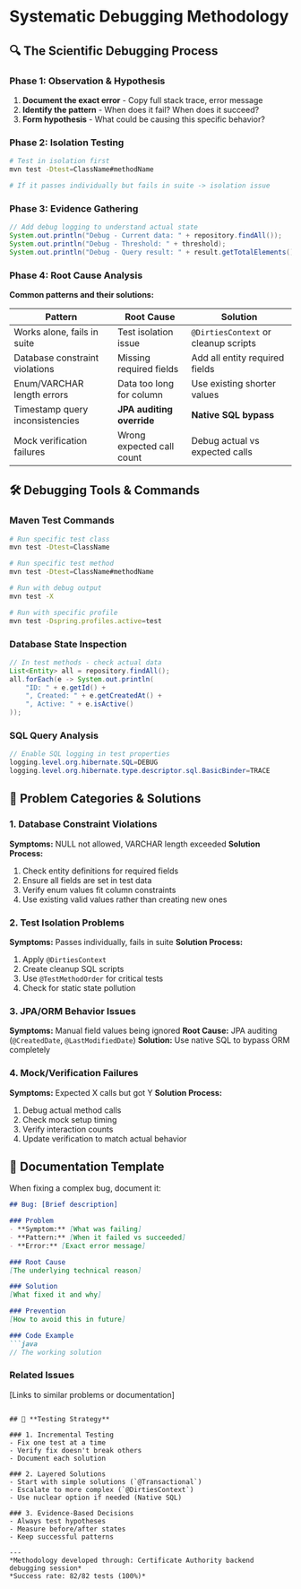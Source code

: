 # Systematic Debugging Methodology

## 🔍 **The Scientific Debugging Process**

### Phase 1: Observation & Hypothesis
1. **Document the exact error** - Copy full stack trace, error message
2. **Identify the pattern** - When does it fail? When does it succeed?
3. **Form hypothesis** - What could be causing this specific behavior?

### Phase 2: Isolation Testing
```bash
# Test in isolation first
mvn test -Dtest=ClassName#methodName

# If it passes individually but fails in suite -> isolation issue
```

### Phase 3: Evidence Gathering
```java
// Add debug logging to understand actual state
System.out.println("Debug - Current data: " + repository.findAll());
System.out.println("Debug - Threshold: " + threshold);
System.out.println("Debug - Query result: " + result.getTotalElements());
```

### Phase 4: Root Cause Analysis
**Common patterns and their solutions:**

| **Pattern** | **Root Cause** | **Solution** |
|---|---|---|
| Works alone, fails in suite | Test isolation issue | `@DirtiesContext` or cleanup scripts |
| Database constraint violations | Missing required fields | Add all entity required fields |
| Enum/VARCHAR length errors | Data too long for column | Use existing shorter values |
| Timestamp query inconsistencies | **JPA auditing override** | **Native SQL bypass** |
| Mock verification failures | Wrong expected call count | Debug actual vs expected calls |

## 🛠 **Debugging Tools & Commands**

### Maven Test Commands
```bash
# Run specific test class
mvn test -Dtest=ClassName

# Run specific test method
mvn test -Dtest=ClassName#methodName

# Run with debug output
mvn test -X

# Run with specific profile
mvn test -Dspring.profiles.active=test
```

### Database State Inspection
```java
// In test methods - check actual data
List<Entity> all = repository.findAll();
all.forEach(e -> System.out.println(
    "ID: " + e.getId() + 
    ", Created: " + e.getCreatedAt() + 
    ", Active: " + e.isActive()
));
```

### SQL Query Analysis
```java
// Enable SQL logging in test properties
logging.level.org.hibernate.SQL=DEBUG
logging.level.org.hibernate.type.descriptor.sql.BasicBinder=TRACE
```

## 🎯 **Problem Categories & Solutions**

### 1. Database Constraint Violations
**Symptoms:** NULL not allowed, VARCHAR length exceeded
**Solution Process:**
1. Check entity definitions for required fields
2. Ensure all fields are set in test data
3. Verify enum values fit column constraints
4. Use existing valid values rather than creating new ones

### 2. Test Isolation Problems  
**Symptoms:** Passes individually, fails in suite
**Solution Process:**
1. Apply `@DirtiesContext`
2. Create cleanup SQL scripts
3. Use `@TestMethodOrder` for critical tests
4. Check for static state pollution

### 3. JPA/ORM Behavior Issues
**Symptoms:** Manual field values being ignored
**Root Cause:** JPA auditing (`@CreatedDate`, `@LastModifiedDate`)
**Solution:** Use native SQL to bypass ORM completely

### 4. Mock/Verification Failures
**Symptoms:** Expected X calls but got Y
**Solution Process:**
1. Debug actual method calls
2. Check mock setup timing
3. Verify interaction counts
4. Update verification to match actual behavior

## 📝 **Documentation Template**

When fixing a complex bug, document it:

```markdown
## Bug: [Brief description]

### Problem
- **Symptom:** [What was failing]
- **Pattern:** [When it failed vs succeeded]
- **Error:** [Exact error message]

### Root Cause
[The underlying technical reason]

### Solution
[What fixed it and why]

### Prevention
[How to avoid this in future]

### Code Example
```java
// The working solution
```

### Related Issues
[Links to similar problems or documentation]
```

## 🧪 **Testing Strategy**

### 1. Incremental Testing
- Fix one test at a time
- Verify fix doesn't break others
- Document each solution

### 2. Layered Solutions
- Start with simple solutions (`@Transactional`)
- Escalate to more complex (`@DirtiesContext`)
- Use nuclear option if needed (Native SQL)

### 3. Evidence-Based Decisions
- Always test hypotheses
- Measure before/after states
- Keep successful patterns

---
*Methodology developed through: Certificate Authority backend debugging session*
*Success rate: 82/82 tests (100%)*